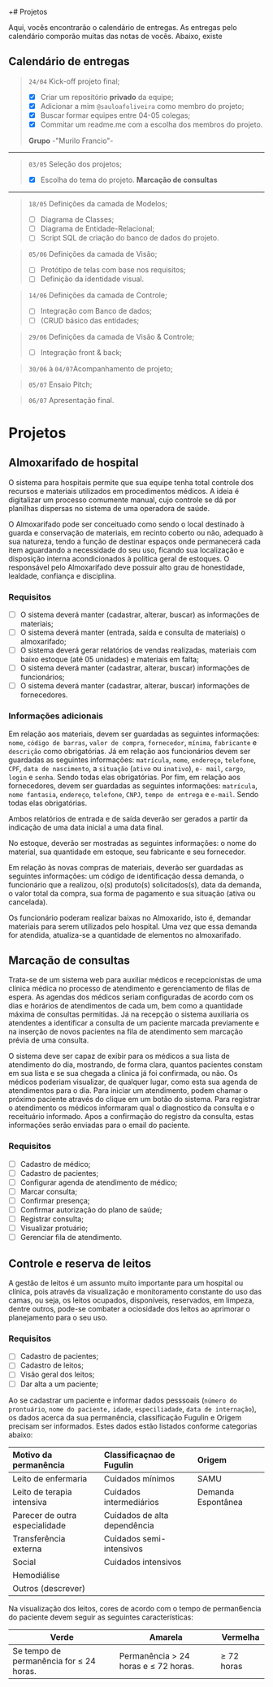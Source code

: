 +# Projetos 

Aqui, vocês encontrarão o calendário de entregas. As entregas pelo calendário comporão muitas das notas de vocês. Abaixo, existe

## Calendário de entregas

> ``24/04`` Kick-off projeto final;
> - [x] Criar um repositório **privado** da equipe;
> - [x] Adicionar a mim ```@sauloafoliveira``` como membro do projeto;
> - [x] Buscar formar equipes entre 04-05 colegas;
> - [x] Commitar um readme.me com a escolha dos membros do projeto.
>
>  **Grupo**
>   -"Murilo Francio"-
---------------------------------------
> ``03/05`` Seleção dos projetos;
> - [x] Escolha do tema do projeto.
> **Marcação de consultas**
----------------------------------------
> ``18/05`` Definições da camada de Modelos;
> - [ ] Diagrama de Classes;
> - [ ] Diagrama de Entidade-Relacional;
> - [ ] Script SQL de criação do banco de dados do projeto.

> ``05/06`` Definições da camada de Visão;
> - [ ]  Protótipo de telas com base nos requisitos;
> - [ ]  Definição da identidade visual.

> ``14/06`` Definições da camada de Controle;
> - [ ]  Integração com Banco de dados;
> - [ ] (CRUD básico das entidades;

> ``29/06`` Definições da camada de Visão & Controle;
> - [ ] Integração front & back;

> ``30/06`` à ``04/07``Acompanhamento de projeto;

> ``05/07`` Ensaio Pitch;

> ``06/07`` Apresentação final.


# Projetos

## Almoxarifado de hospital

O sistema para hospitais permite que sua equipe tenha total controle dos recursos e materiais utilizados em procedimentos médicos. A ideia é   digitalizar um processo comumente manual, cujo controle se dá por planilhas dispersas no sistema de uma operadora de saúde.

O Almoxarifado pode ser conceituado como sendo o local destinado à guarda e conservação de materiais, em recinto coberto ou não, adequado à sua natureza, tendo a função de destinar espaços onde permanecerá cada item aguardando a necessidade do seu uso, ficando sua localização e disposição interna acondicionados à política geral de estoques. O responsável pelo Almoxarifado deve possuir alto grau de honestidade, lealdade, confiança e disciplina.

### Requisitos

- [ ] O sistema deverá manter (cadastrar, alterar, buscar) as informações de materiais;
- [ ] O sistema deverá manter (entrada, saída e consulta de materiais) o almoxarifado;
- [ ] O sistema deverá gerar relatórios de vendas realizadas, materiais com baixo estoque (até 05 unidades) e materiais em falta;
- [ ] O sistema deverá manter (cadastrar, alterar, buscar) informações de funcionários;
- [ ] O sistema deverá manter (cadastrar, alterar, buscar) informações de fornecedores.

### Informações adicionais

Em relação aos materiais, devem ser guardadas as seguintes informações:  ``nome``, ``código de barras``, ``valor de compra``,  ``fornecedor``,  ``mínima``, ``fabricante`` e ``descrição`` como obrigatórias. Já em relação aos funcionários devem ser guardadas as seguintes informações: ``matrícula``, ``nome``, ``endereço``, ``telefone``, ``CPF``, ``data de nascimento``,  a ``situação`` (``ativo`` ou ``inativo``), ``e- mail``, ``cargo``, ``login`` e ``senha``. Sendo todas elas obrigatórias. Por fim, em relação aos fornecedores, devem ser guardadas as seguintes informações: ``matrícula``, ``nome fantasia``, ``endereço``, ``telefone``, ``CNPJ``, ``tempo de entrega`` e ``e-mail``. Sendo todas elas obrigatórias.

Ambos relatórios de entrada e de saída deverão ser gerados a partir da indicação de uma data inicial a uma data final. 

No estoque, deverão ser mostradas as seguintes  informações: o nome do material, sua quantidade em estoque, seu fabricante e seu fornecedor. 

Em relação às novas compras de materiais, deverão ser guardadas as seguintes informações: um código de identificação dessa demanda, o funcionário que a realizou, o(s) produto(s) solicitados(s), data da demanda, o valor total da compra, sua forma de pagamento e sua situação (ativa ou cancelada).

Os funcionário poderam realizar baixas no Almoxarido, isto é, demandar materiais para serem utilizados pelo hospital. Uma vez que essa demanda for atendida, atualiza-se a quantidade de elementos no almoxarifado.

## Marcação de consultas

Trata-se de um sistema web para auxiliar médicos e recepcionistas de uma clínica médica no processo de atendimento e gerenciamento de filas de espera. As agendas dos médicos seriam configuradas de acordo com os dias e horários de atendimentos de cada um, bem como a quantidade máxima de consultas permitidas. Já na recepção o sistema auxiliaria os atendentes a identificar a consulta de um paciente marcada previamente e na inserção de novos pacientes na fila de atendimento sem marcação prévia de uma consulta.


O sistema deve ser capaz de exibir para os médicos a sua lista de atendimento do dia, mostrando, de forma clara, quantos pacientes constam em sua lista e se sua chegada a clinica já foi confirmada, ou não. Os médicos poderiam visualizar, de qualquer lugar, como esta sua agenda de atendimentos para o dia. Para iniciar um atendimento, podem chamar o próximo paciente através do clique em um botão do sistema. Para registrar o atendimento os médicos informaram qual o diagnostico da consulta e o receituário informado. Apos a confirmação do registro da consulta, estas informações serão enviadas para o email do paciente.

### Requisitos 

- [ ] Cadastro de médico;
- [ ] Cadastro de pacientes;
- [ ] Configurar agenda de atendimento de médico;
- [ ] Marcar consulta;
- [ ] Confirmar presença;
- [ ] Confirmar autorização do plano de saúde;
- [ ] Registrar consulta;
- [ ] Visualizar protuário;
- [ ] Gerenciar fila de atendimento.

## Controle e reserva de leitos

A gestão de leitos é um assunto muito importante para um hospital ou clínica,  pois através da visualização e monitoramento constante do uso das camas, ou seja, os leitos ocupados, disponíveis, reservados, em limpeza, dentre outros, pode-se combater a ociosidade dos leitos ao aprimorar o planejamento para o seu uso.


### Requisitos

- [ ] Cadastro de pacientes;
- [ ] Cadastro de leitos;
- [ ] Visão geral dos leitos;
- [ ] Dar alta a um paciente;

Ao se cadastrar um paciente e informar dados pesssoais (``número do prontuário``, ``nome do paciente,`` ``idade``, ``especiliadade``, ``data de internação``), os dados acerca da sua permanência, classificação Fugulin e Origem precisam ser informados. Estes dados estão listados conforme categorias abaixo:

| Motivo da permanência          | Classificaçnao de Fugulin    | Origem             |
| :----------------------------- | :--------------------------- | :----------------- |
| Leito de enfermaria            | Cuidados mínimos             | SAMU               |
| Leito de terapia intensiva     | Cuidados intermediários      | Demanda Espontânea |
| Parecer de outra especialidade | Cuidados de alta dependência |                    |
| Transferência externa          | Cuidados semi-intensivos     |                    |
| Social                         | Cuidados intensivos          |                    |
| Hemodiálise                    |                              |                    |
| Outros (descrever)             |                              |                    |

Na visualização dos leitos, cores de acordo com o tempo de perman6encia do paciente devem seguir as seguintes características:

| Verde                                   | Amarela                              | Vermelha   |
| --------------------------------------- | ------------------------------------ | ---------- |
| Se tempo de permanência for ≤ 24 horas. | Permanência > 24 horas e ≤ 72 horas. | ≥ 72 horas |
